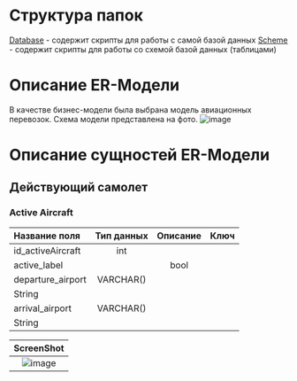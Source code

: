 # Структура папок
[Database](https://github.com/WonMin13/EnterpriseDataBase/tree/main/Lab%20Work%20%231/scripts/database) - содержит скрипты для работы с самой базой данных
[Scheme](https://github.com/WonMin13/EnterpriseDataBase/tree/main/Lab%20Work%20%231/scripts/sheme) - содержит скрипты для работы со схемой базой данных (таблицами)

# Описание ER-Модели
В качестве бизнес-модели была выбрана модель авиационных перевозок. Схема модели представлена на фото.
![image](https://github.com/WonMin13/EnterpriseDataBase/assets/154375695/c6903253-2846-4c44-b0d6-7fbb158c42fb)

# Описание сущностей ER-Модели
## Действующий самолет
### Active Aircraft 

|	  Название поля |	    Тип данных   |   	    Описание       |       	Ключ         |                             
|:----------------|:----------------:|:---------------------:|--------------------:|                       
|  id_activeAircraft  |  int  |     |      |
|  active_label  |    |   bool  |      |
|  departure_airport   |   VARCHAR()
String   |       |       |
|   arrival_airport  |   VARCHAR()
String   |       |       |




|         ScreenShot              |
|:-------------------------------:|
|![image](https://github.com/WonMin13/EnterpriseDataBase/assets/154375695/590bc556-af55-4e8a-b68c-576e5e36c60d)|
